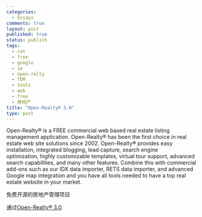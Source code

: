 ```yaml
--- 
categories: 
  - Essays
comments: true
layout: post
published: true
status: publish
tags: 
  - cat
  - free
  - google
  - ie
  - open-relty
  - TOM
  - tools
  - web
  - free
  - 房地产
title: "Open-Realty® 3.0"
type: post
---
```

Open-Realty® is a FREE commercial web based real estate listing management application. Open-Realty® has been the first choice in real estate web site solutions since 2002. Open-Realty® provides easy installation, integrated blogging, lead capture, search engine optimization, highly customizable templates, virtual tour support, advanced search capabilities, and many other features. Combine this with commercial add-ons such as our IDX data importer, RETS data importer, and advanced Google map integration and you have all tools needed to have a top real estate website in your market.

免费开源的房地产管理项目

通过<a href="http://www.open-realty.org/">Open-Realty® 3.0</a>.
